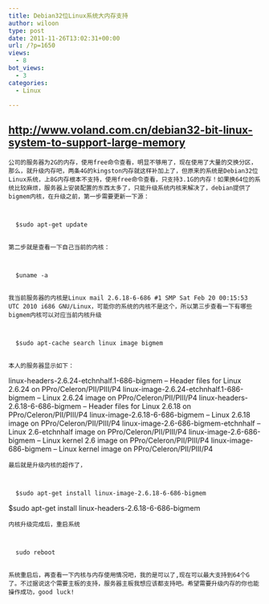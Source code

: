 ```yaml
---
title: Debian32位Linux系统大内存支持
author: wiloon
type: post
date: 2011-11-26T13:02:31+00:00
url: /?p=1650
views:
  - 8
bot_views:
  - 3
categories:
  - Linux

---
```

## <http://www.voland.com.cn/debian32-bit-linux-system-to-support-large-memory>
  
    公司的服务器为2G的内存，使用free命令查看，明显不够用了，现在使用了大量的交换分区，那么，就升级内存吧，两条4G的kingston内存就这样补加上了，但原来的系统是Debian32位Linux系统，上8G内存根本不支持，使用free命令查看，只支持3.1G的内存！如果换64位的系统比较麻烦，服务器上安装配置的东西太多了，只能升级系统内核来解决了，debian提供了bigmem内核，在升级之前，第一步需要更新一下源：
  
  
    
      $sudo apt-get update
  
  
    第二步就是查看一下自己当前的内核：
  
  
    
      $uname -a
  
  
    我当前服务器的内核是Linux mail 2.6.18-6-686 #1 SMP Sat Feb 20 00:15:53 UTC 2010 i686 GNU/Linux，可能你的系统的内核不是这个，所以第三步查看一下有哪些bigmem内核可以对应当前内核升级
  
  
    
      $sudo apt-cache search linux image bigmem
  
  
    本人的服务器显示如下：
 linux-headers-2.6.24-etchnhalf.1-686-bigmem – Header files for Linux 2.6.24 on PPro/Celeron/PII/PIII/P4
 linux-image-2.6.24-etchnhalf.1-686-bigmem – Linux 2.6.24 image on PPro/Celeron/PII/PIII/P4
 linux-headers-2.6.18-6-686-bigmem – Header files for Linux 2.6.18 on PPro/Celeron/PII/PIII/P4
 linux-image-2.6.18-6-686-bigmem – Linux 2.6.18 image on PPro/Celeron/PII/PIII/P4
 linux-image-2.6-686-bigmem-etchnhalf – Linux 2.6-etchnhalf image on PPro/Celeron/PII/PIII/P4
 linux-image-2.6-686-bigmem – Linux kernel 2.6 image on PPro/Celeron/PII/PIII/P4
 linux-image-686-bigmem – Linux kernel image on PPro/Celeron/PII/PIII/P4
  
  
    最后就是升级内核的超作了，
  
  
    
      $sudo apt-get install linux-image-2.6.18-6-686-bigmem
$sudo apt-get install linux-headers-2.6.18-6-686-bigmem
  
  
    内核升级完成后，重启系统
  
  
    
      sudo reboot
  
  
    系统重启后，再查看一下内核与内存使用情况吧，我的是可以了,现在可以最大支持到64个G了。不过据说这个需要主板的支持，服务器主板我想应该都支持吧。希望需要升级内存的你也能操作成功，good luck!
  
